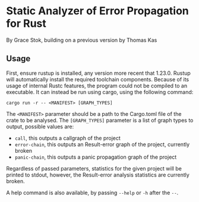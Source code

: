# Static Analyzer of Error Propagation for Rust

By Grace Stok, building on a previous version by Thomas Kas

## Usage

First, ensure rustup is installed, any version more recent that 1.23.0. Rustup
will automatically install the required toolchain components. Because of its
usage of internal Rustc features, the program could not be compiled to an
executable. It can instead be run using cargo, using the following command:

`cargo run -r -- <MANIFEST> [GRAPH_TYPES]`

The `<MANIFEST>` parameter should be a path to the Cargo.toml file of the crate
to be analysed. The `[GRAPH_TYPES]` parameter is a list of graph types to
output, possible values are:

- `call`, this outputs a callgraph of the project
- `error-chain`, this outputs an Result-error graph of the project, currently
  broken
- `panic-chain`, this outputs a panic propagation graph of the project

Regardless of passed parameters, statistics for the given project will be
printed to stdout, however, the Result-error analysis statistics are currently
broken.

A help command is also available, by passing `--help` or `-h` after the `--`.
